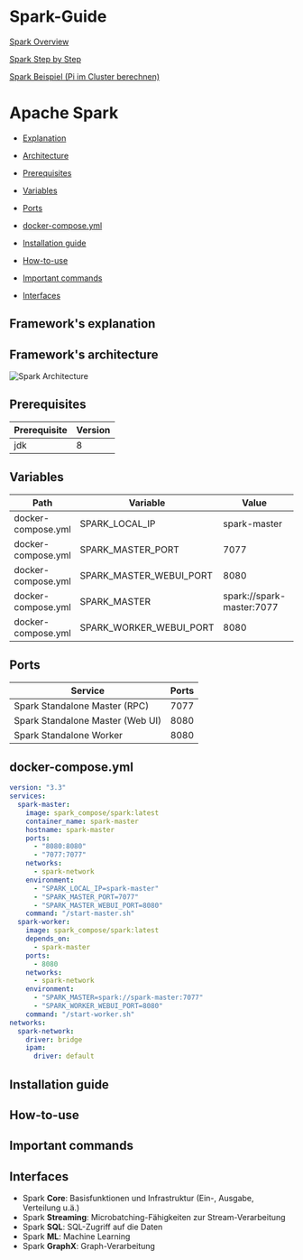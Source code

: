 # Spark-Guide

[Spark Overview](https://github.com/DahlmannIT/personalUSP/blob/master/spark/spark_overview.md)

[Spark Step by Step](https://github.com/DahlmannIT/personalUSP/blob/master/spark/spark_stepbystep.md)

[Spark Beispiel (Pi im Cluster berechnen)](https://github.com/DahlmannIT/personalUSP/tree/master/spark/Beispiel)

# Apache Spark 

* [Explanation](#frameworks-explanation)

* [Architecture](#frameworks-architecture)

* [Prerequisites](#prerequisites)

* [Variables](#variables)

* [Ports](#ports)

* [docker-compose.yml](#dockercomposeyml)

* [Installation guide](#installation-guide)

* [How-to-use](#howtouse)

* [Important commands](#important-commands)

* [Interfaces](#interfaces)




## <a name="frameworks-explanation"></a> Framework's explanation 

## <a name="frameworks-architecture"></a> Framework's architecture

![Spark Architecture](https://jaceklaskowski.gitbooks.io/mastering-apache-spark/images/sparkapp-sparkcontext-master-slaves.png)

## Prerequisites

Prerequisite | Version 
------------ | -------
jdk | 8

## Variables  

Path | Variable | Value | Explanation 
---- | -------- | -------- | -----------
docker-compose.yml | SPARK_LOCAL_IP | spark-master | 
docker-compose.yml | SPARK_MASTER_PORT | 7077 | 
docker-compose.yml | SPARK_MASTER_WEBUI_PORT | 8080 |
docker-compose.yml | SPARK_MASTER | spark://spark-master:7077 |
docker-compose.yml | SPARK_WORKER_WEBUI_PORT | 8080 |


## Ports

Service | Ports 
--- | ---
Spark Standalone Master (RPC) | 7077 
Spark Standalone Master (Web UI) | 8080 
Spark Standalone Worker | 8080        
         


## <a name="dockercomposeyml"></a> docker-compose.yml

```yml
version: "3.3"
services:
  spark-master:
    image: spark_compose/spark:latest
    container_name: spark-master
    hostname: spark-master
    ports:
      - "8080:8080"
      - "7077:7077"
    networks:
      - spark-network
    environment:
      - "SPARK_LOCAL_IP=spark-master"
      - "SPARK_MASTER_PORT=7077"
      - "SPARK_MASTER_WEBUI_PORT=8080"
    command: "/start-master.sh"
  spark-worker:
    image: spark_compose/spark:latest
    depends_on:
      - spark-master
    ports:
      - 8080
    networks:
      - spark-network
    environment:
      - "SPARK_MASTER=spark://spark-master:7077"
      - "SPARK_WORKER_WEBUI_PORT=8080"
    command: "/start-worker.sh"
networks:
  spark-network:
    driver: bridge
    ipam:
      driver: default
```

## Installation guide

## <a name="howtouse"></a> How-to-use

## Important commands

## Interfaces

- Spark **Core**: Basisfunktionen und Infrastruktur (Ein-, Ausgabe, Verteilung u.ä.)
- Spark **Streaming**: Microbatching-Fähigkeiten zur Stream-Verarbeitung
- Spark **SQL**: SQL-Zugriff auf die Daten
- Spark **ML**: Machine Learning
- Spark **GraphX**: Graph-Verarbeitung





